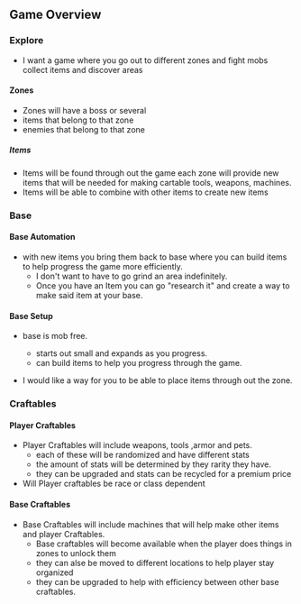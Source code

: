 ## Game Overview
### Explore
- I want a game where you go out to different zones and fight mobs collect items and discover areas 
#### Zones
- Zones will have a boss or several
- items that belong to that zone 
- enemies that belong to that zone
##### Items
- Items will be found through out the game each zone will provide new items that will be needed for making cartable tools, weapons, machines. 
- Items will  be able to combine with other items to create new items

### Base
#### Base Automation
- with new items you bring them back to base where you can build items to help progress the game more efficiently. 
	- I don't want to have to go grind an area indefinitely. 
	- Once you have an Item you can go "research it" and create a way to make said item at your base. 
#### Base Setup
- base is mob free.
	- starts out small and expands as you progress.
	- can build items to help you progress through the game.

- I would like a way for you to be able to place items through out the zone.

### Craftables
#### Player Craftables
- Player Craftables will include weapons, tools ,armor and pets.
	- each of these will be randomized and have different stats
	- the amount of stats will be determined by they rarity they have. 
	- they can be upgraded and stats can be recycled for a premium price
- Will Player craftables be race or class dependent

#### Base Craftables
- Base Craftables will include machines that will help make other items and player Craftables. 
	- Base craftables will become available when the player does things in zones to unlock them 
	- they can alse be moved to different locations to help player stay organized
	- they can be upgraded to help with efficiency between other base craftables. 

